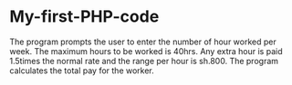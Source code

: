 # My-first-PHP-code
The program prompts the user to enter the number of hour worked per week. The maximum hours  to be worked is 40hrs. Any extra hour is paid 1.5times the normal rate and the range per hour is sh.800.  The program calculates the total pay for the worker. 
